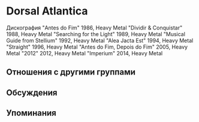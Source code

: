 # Dorsal Atlantica

Дискография
"Antes do Fim" 1986, Heavy Metal
"Dividir & Conquistar" 1988, Heavy Metal
"Searching for the Light" 1989, Heavy Metal
"Musical Guide from Stellium" 1992, Heavy Metal
"Alea Jacta Est" 1994, Heavy Metal
"Straight" 1996, Heavy Metal
"Antes do Fim, Depois do Fim" 2005, Heavy Metal
"2012" 2012, Heavy Metal
"Imperium" 2014, Heavy Metal

## Отношения с другими группами


## Обсуждения


## Упоминания

